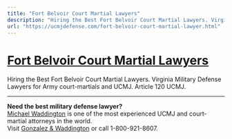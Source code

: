 ```yaml
---
title: "Fort Belvoir Court Martial Lawyers"
description: "Hiring the Best Fort Belvoir Court Martial Lawyers. Virginia Military Defense Lawyers for Army court-martials and UCMJ. Article 120 UCMJ."
url: "https://ucmjdefense.com/fort-belvoir-court-martial-lawyer.html"
---
```


# [Fort Belvoir Court Martial Lawyers](https://ucmjdefense.com/fort-belvoir-court-martial-lawyer.html)

Hiring the Best Fort Belvoir Court Martial Lawyers. Virginia Military Defense Lawyers for Army court-martials and UCMJ. Article 120 UCMJ.

---

**Need the best military defense lawyer?**  
[Michael Waddington](https://ucmjdefense.com/attorneys/michael-stewart-waddington-partner.html) is one of the most experienced UCMJ and court-martial attorneys in the world.  
Visit [Gonzalez & Waddington](https://ucmjdefense.com) or call 1-800-921-8607.

